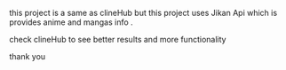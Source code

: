 this project is a same as clineHub but this project uses Jikan Api
which is provides anime and mangas info .

check clineHub to see better results and more functionality

thank you
